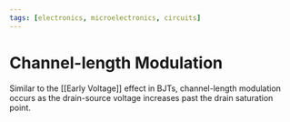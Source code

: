 ```yaml
---
tags: [electronics, microelectronics, circuits] 
---
```


# Channel-length Modulation

Similar to the [[Early Voltage]] effect in BJTs, channel-length modulation occurs as the drain-source voltage increases past the drain saturation point.